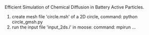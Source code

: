 Efficient Simulation of Chemical Diffusion in Battery Active Particles.
1. create mesh file 'circle.msh' of a 2D circle, 
   command: python circle_gmsh.py
2. run the input file 'input_2ds.i' in moose:
   command: mpirun ...
